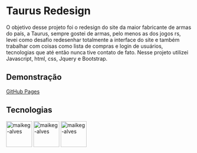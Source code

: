 # Taurus Redesign

O objetivo desse projeto foi o redesign do site da maior fabricante de armas do país, a Taurus, sempre gostei de armas, pelo menos as dos jogos rs, levei como desafio redesenhar totalmente a interface do site e também trabalhar com coisas como lista de compras e login de usuários, tecnologias que até então nunca tive contato de fato. 
Nesse projeto utilizei Javascript, html, css, Jquery e Bootstrap.

## Demonstração

[GitHub Pages](https://maikeg-alves.github.io/TaurusRedesign/)

## Tecnologias

<div style="display: inline_block">  

  <img align="center" alt="maikeg-alves" height="70" width="70" src="https://github.com/maikeg-alves/frp/blob/main/icons8-javascript.svg" />
  
  <img align="center" alt="maikeg-alves" height="70" width="70" src="https://cdn.jsdelivr.net/gh/devicons/devicon/icons/html5/html5-plain-wordmark.svg"/>

  <img align="center" alt="maikeg-alves" height="70" width="70" src="https://cdn.jsdelivr.net/gh/devicons/devicon/icons/css3/css3-plain-wordmark.svg"/>
  
</div>

